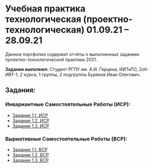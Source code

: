 # Учебная практика технологическая (проектно-технологическая) 01.09.21 – 28.09.21
Данное портфолио содержит отчёты о выполненных заданиях проектно-технологической практики 2021.

**Задание выполнил:** Студент РГПУ им. А.И. Герцена, ИИТиТО, 2об-ИВТ-1, 2 курса, 1 группы, 2 подгруппы Буряков Иван Олегович.

## Задания:

### Инвариантные Самостоятельные Работы (ИСР):

* [Задание 1.1. ИСР](https://github.com/Buryackov-Ivan/Buryakov-Ivan.github.io/blob/main/ИСР%201.1.md)
* [Задание 1.2. ИСР](https://github.com/Buryackov-Ivan/Buryakov-Ivan.github.io/blob/main/ИСР%201.2.md)
* [Задание 1.3. ИСР](https://github.com/Buryackov-Ivan/Buryakov-Ivan.github.io/blob/main/ИСР%201.3.md)

### Выриативные Самостоятельные Работы (ВСР):

* [Задание 1.1. ВСР](https://github.com/Buryackov-Ivan/Buryakov-Ivan.github.io/blob/main/ВСР%202.1.md)
* [Задание 1.2. ВСР](https://github.com/Buryackov-Ivan/Buryakov-Ivan.github.io/blob/main/ВСР%202.2.md)
* [Задание 1.3. ВСР](https://github.com/Buryackov-Ivan/Buryakov-Ivan.github.io/blob/main/ВСР%202.3.md)
